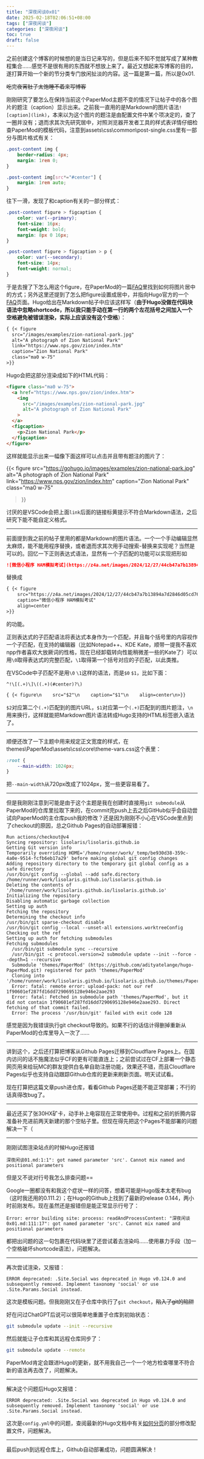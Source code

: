 ```yaml
---
title: "深夜闲谈0x01"
date: 2025-02-18T02:06:51+08:00
tags: ["深夜闲谈"]
categories: ["深夜闲谈"]
toc: true
draft: false
---
```


之前创建这个博客的时候想的是当日记来写的，但是后来不知不觉就写成了某种教程集合……感觉不是很有用的东西就不想放上来了。最近又想起来写博客的目的，遂打算开始一个新的节分类专门放闲扯淡的内容。这一篇是第一篇，所以是0x01.

~~吃完夜宵肚子太饱睡不着来写博客~~

刚刚研究了要怎么在保持当前这个PaperMod主题不变的情况下让帖子中的各个图片的题注（caption）显示出来。之前我一直用的是Markdown的图片语法`![caption](link)`，本来以为这个图片的题注是由配置文件中某个项决定的，查了一圈并没有；退而求其次先研究居中，对照浏览器开发者工具的样式表详情仔细检查PaperMod的模板代码，注意到assets\css\common\post-single.css里有一部分与图片格式有关：

```css
.post-content img {
    border-radius: 4px;
    margin: 1rem 0;
}

.post-content img[src*="#center"] {
    margin: 1rem auto;
}
```

往下一滑，发现了和caption有关的一部分样式：

```css
.post-content figure > figcaption {
    color: var(--primary);
    font-size: 16px;
    font-weight: bold;
    margin: 8px 0 16px;
}

.post-content figure > figcaption > p {
    color: var(--secondary);
    font-size: 14px;
    font-weight: normal;
}
```

于是去搜了下怎么用这个figure，在PaperMod的一篇[FAQ](https://adityatelange.github.io/hugo-PaperMod/posts/papermod/papermod-faq/#centering-image-in-markdown)里找到如何将图片居中的方式；另外这里还提到了怎么把figure设置成居中，并指向Hugo官方的一个[FAQ](https://gohugo.io/shortcodes/figure/)页面。Hugo给出在Markdown帖子中应该这样写（__由于Hugo没做在代码块语法中忽略shortcode，所以我只能手动在第一行的两个左花括号之间加入一个空格避免被错误渲染，实际上应该没有这个空格__）：

```txt
{ {< figure 
  src="/images/examples/zion-national-park.jpg"
  alt="A photograph of Zion National Park"
  link="https://www.nps.gov/zion/index.htm"
  caption="Zion National Park"
  class="ma0 w-75"
>}}
```

Hugo会把这部分渲染成如下的HTML代码：

```html
<figure class="ma0 w-75">
  <a href="https://www.nps.gov/zion/index.htm">
    <img 
      src="/images/examples/zion-national-park.jpg" 
      alt="A photograph of Zion National Park"
    >
  </a>
  <figcaption>
    <p>Zion National Park</p>
  </figcaption>
</figure>
```

这样就能显示出来一幅像下面这样可以点击并且带有题注的图片了：

{{< figure
  src="https://gohugo.io/images/examples/zion-national-park.jpg"
  alt="A photograph of Zion National Park"
  link="https://www.nps.gov/zion/index.htm"
  caption="Zion National Park"
  class="ma0 w-75"
>}}

讨厌的是VSCode会把上面`link`后面的链接标黄提示不符合Markdown语法，之后研究下能不能自定义格式。

---

前面提到我之前的帖子里用的都是Markdown的图片语法。一个一个手动编辑显然太麻烦，能不能用程序替换，或者退而求其次用手动搜索-替换来实现呢？当然是可以的。回忆一下正则表达式语法，显然有一个子匹配的功能可以实现把形如

```markdown
![微信小程序 HAM模拟考试](https://z4a.net/images/2024/12/27/44cb47a7b13894a7d2846d05cd761cd5.png)
```

替换成

```txt
{ {< figure
    src="https://z4a.net/images/2024/12/27/44cb47a7b13894a7d2846d05cd761cd5.png"
    caption="微信小程序 HAM模拟考试"
    align=center
>}}
```

的功能。

正则表达式的子匹配语法将表达式本身作为一个匹配，并且每个括号里的内容视作一个子匹配，在支持的编辑器（比如Notepad++、KDE Kate，顺带一提我不喜欢npp作者喜欢大放厥词的性格，现在已经卸载转向性能稍微差一些的Kate了）可以用`\0`取得表达式的完整匹配，`\1`取得第一个括号对应的子匹配，以此类推。

在VSCode中子匹配不是用`\0` `\1`这样的语法，而是`$0` `$1`，比如下面：

```re
^!\[(.+)\]\((.+)(#center)?\)
```

```txt
{ {< figure\n    src="$2"\n    caption="$1"\n    align=center\n>}}
```

`$2`对应第二个`(.+)`匹配到的图片URL，`$1`对应第一个`(.+)`匹配到的图片题注，`\n`用来换行，这样就能把Markdown图片语法转成Hugo支持的HTML标签嵌入语法了。

---

顺便还改了一下主题中用来规定正文宽度的样式，在themes\PaperMod\assets\css\core\theme-vars.css这个表里：

```css
:root {
    --main-width: 1024px;
}
```

把`--main-width`从720px改成了1024px，宽一些更容易看了。

---

但是我刚刚注意到可能是由于这个主题是我在创建时直接用`git submodule`从PaperMod的仓库里拉取下来的，在commit完push上去之后GitHub似乎会自动尝试向PaperMod的主仓库push我的修改？还是因为刚刚不小心在VSCode里点到了checkout的原因，总之Github Pages的自动部署报错：

```log
Run actions/checkout@v4
Syncing repository: lisolaris/lisolaris.github.io
Getting Git version info
Temporarily overriding HOME='/home/runner/work/_temp/be930d38-359c-4a0e-9514-fcfb6eb17a29' before making global git config changes
Adding repository directory to the temporary git global config as a safe directory
/usr/bin/git config --global --add safe.directory /home/runner/work/lisolaris.github.io/lisolaris.github.io
Deleting the contents of '/home/runner/work/lisolaris.github.io/lisolaris.github.io'
Initializing the repository
Disabling automatic garbage collection
Setting up auth
Fetching the repository
Determining the checkout info
/usr/bin/git sparse-checkout disable
/usr/bin/git config --local --unset-all extensions.worktreeConfig
Checking out the ref
Setting up auth for fetching submodules
Fetching submodules
  /usr/bin/git submodule sync --recursive
  /usr/bin/git -c protocol.version=2 submodule update --init --force --depth=1 --recursive
  Submodule 'themes/PaperMod' (https://github.com/adityatelange/hugo-PaperMod.git) registered for path 'themes/PaperMod'
  Cloning into '/home/runner/work/lisolaris.github.io/lisolaris.github.io/themes/PaperMod'...
  Error: fatal: remote error: upload-pack: not our ref 1f90601ef287fd16dd7290695128e946e2aae293
  Error: fatal: Fetched in submodule path 'themes/PaperMod', but it did not contain 1f90601ef287fd16dd7290695128e946e2aae293. Direct fetching of that commit failed.
  Error: The process '/usr/bin/git' failed with exit code 128
```

感觉是因为我错误执行git checkout导致的。如果不行的话估计得删掉重新从PaperMod的仓库里导入一次了……

---

讲到这个，之后还打算把博客从Github Pages迁移到Cloudflare Pages上。在国内访问的话不施魔法似乎CF的更有可能直连上；之前尝试过在CF上部署一个静态网页用来给玩MC的群友提供白名单自助注册功能，效果还不错，而且Cloudflare Pages似乎也支持自动跟踪Github仓库的更新来刷新页面。明天试试看。

现在打算把这篇文章push进仓库，看看Github Pages还能不能正常部署；不行的话真得改bug了。

---

最近还买了张30HX矿卡，动手补上电容现在正常使用中。过程和之前的折腾内容准备补充进前两天新建的那个空帖子里。但现在得先把这个Pages不能部署的问题解决一下（

---

刚刚试图渲染站点的时候Hugo还报错

`深夜闲谈01.md:1:1": got named parameter 'src'. Cannot mix named and positional parameters`

但是又不说对行号我怎么排查问题==

Google一圈都没有和我这个症状一样的问答，想着可能是Hugo版本太老有bug（这时我还用的0.111.2）；在Hugo的Github上找到了最新的release 0.144，两小时前刚发布。现在虽然还是报错但是能正常显示行号了：

`Error: error building site: process: readAndProcessContent: "深夜闲谈0x01.md:111:17": got named parameter 'src'. Cannot mix named and positional parameters`

都把出问题的这一句包裹在代码块里了还尝试着去渲染吗……使用暴力手段（加一个空格破坏shortcode语法），问题解决。

---

再次尝试渲染，又报错：

`ERROR deprecated: .Site.Social was deprecated in Hugo v0.124.0 and subsequently removed. Implement taxonomy 'social' or use .Site.Params.Social instead.`

这次是模板问题。但我刚刚又在子仓库中执行了`git checkout`，~~陷入了git的陷阱~~

好在问过ChatGPT后说可以很简单地重置子仓库到初始状态：

```sh
git submodule update --init --recursive
```

然后就能让子仓库和其远程仓库同步了：

```sh
git submodule update --remote
```

PaperMod肯定会跟进Hugo的更新，就不用我自己一个一个地方检查哪里不符合新的语法再去改了，问题解决。

---

解决这个问题后Hugo又报错：

`ERROR deprecated: .Site.Social was deprecated in Hugo v0.124.0 and subsequently removed. Implement taxonomy 'social' or use .Site.Params.Social instead.`

这次是`config.yml`中的问题，查阅最新的Hugo文档中有关[如何分页](https://gohugo.io/templates/pagination/)的部分修改配置文件，问题解决。

---

最后push到远程仓库上，Github自动部署成功，问题圆满解决！
